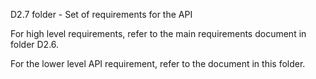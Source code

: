 D2.7 folder - Set of requirements for the API

For high level requirements, refer to the main requirements document in folder D2.6. 

For the lower level API requirement, refer to the document in this folder.
